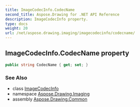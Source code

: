 ```yaml
---
title: ImageCodecInfo.CodecName
second_title: Aspose.Drawing for .NET API Reference
description: ImageCodecInfo property. 
type: docs
weight: 20
url: /net/aspose.drawing.imaging/imagecodecinfo/codecname/
---
```

## ImageCodecInfo.CodecName property

```csharp
public string CodecName { get; set; }
```

### See Also

* class [ImageCodecInfo](../)
* namespace [Aspose.Drawing.Imaging](../../imagecodecinfo/)
* assembly [Aspose.Drawing.Common](../../../)



